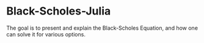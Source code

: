 # Black-Scholes-Julia
The goal is to present and explain the Black-Scholes Equation, and how one can solve it for various options.


